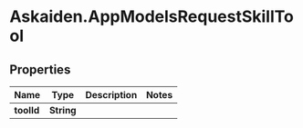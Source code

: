 # Askaiden.AppModelsRequestSkillTool

## Properties
Name | Type | Description | Notes
------------ | ------------- | ------------- | -------------
**toolId** | **String** |  | 
